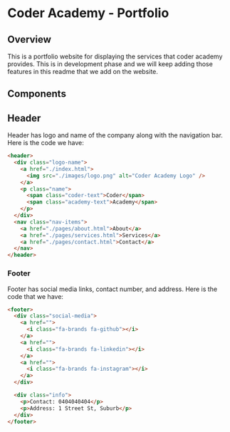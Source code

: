 # Coder Academy - Portfolio

## Overview

This is a portfolio website for displaying the services that coder academy provides. This is in development phase and we will keep adding those features in this readme that we add on the website.

## Components

## Header

Header has logo and name of the company along with the navigation bar. Here is the code we have:

```html
<header>
  <div class="logo-name">
    <a href="./index.html">
      <img src="./images/logo.png" alt="Coder Academy Logo" />
    </a>
    <p class="name">
      <span class="coder-text">Coder</span>
      <span class="academy-text">Academy</span>
    </p>
  </div>
  <nav class="nav-items">
    <a href="./pages/about.html">About</a>
    <a href="./pages/services.html">Services</a>
    <a href="./pages/contact.html">Contact</a>
  </nav>
</header>
```

### Footer

Footer has social media links, contact number, and address. Here is the code that we have:

```html
<footer>
  <div class="social-media">
    <a href="">
      <i class="fa-brands fa-github"></i>
    </a>
    <a href="">
      <i class="fa-brands fa-linkedin"></i>
    </a>
    <a href="">
      <i class="fa-brands fa-instagram"></i>
    </a>
  </div>

  <div class="info">
    <p>Contact: 0404040404</p>
    <p>Address: 1 Street St, Suburb</p>
  </div>
</footer>
```
